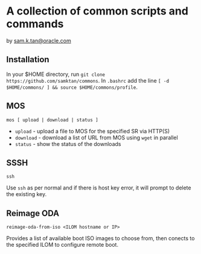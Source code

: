 # A collection of common scripts and commands
by sam.k.tan@oracle.com

## Installation
In your $HOME directory, run `git clone https://github.com/samktan/commons`.
In `.bashrc` add the line `[ -d $HOME/commons/ ] && source $HOME/commons/profile`.

## MOS
`mos [ upload | download | status ]`

* `upload` - upload a file to MOS for the specified SR via HTTP(S)
* `download` - download a list of URL from MOS using `wget` in parallel
* `status` - show the status of the downloads


## SSSH
`ssh`

Use `ssh` as per normal and if there is host key error, it will prompt to delete the existing key.


## Reimage ODA
`reimage-oda-from-iso <ILOM hostname or IP>`

Provides a list of available boot ISO images to choose from, then conects to the specified ILOM to configure remote boot.

